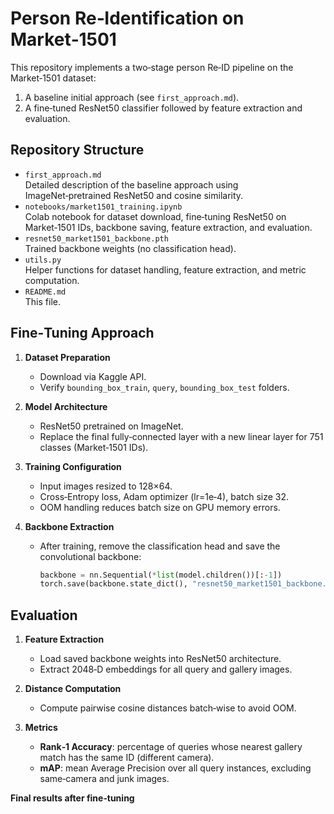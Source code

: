 # Person Re‑Identification on Market‑1501

This repository implements a two‑stage person Re‑ID pipeline on the Market‑1501 dataset:  
1. A baseline initial approach (see `first_approach.md`).  
2. A fine‑tuned ResNet50 classifier followed by feature extraction and evaluation.

## Repository Structure

- `first_approach.md`  
  Detailed description of the baseline approach using ImageNet‑pretrained ResNet50 and cosine similarity.
- `notebooks/market1501_training.ipynb`  
  Colab notebook for dataset download, fine‑tuning ResNet50 on Market‑1501 IDs, backbone saving, feature extraction, and evaluation.
- `resnet50_market1501_backbone.pth`  
  Trained backbone weights (no classification head).
- `utils.py`  
  Helper functions for dataset handling, feature extraction, and metric computation.
- `README.md`  
  This file.

## Fine‑Tuning Approach

1. **Dataset Preparation**  
   - Download via Kaggle API.  
   - Verify `bounding_box_train`, `query`, `bounding_box_test` folders.

2. **Model Architecture**  
   - ResNet50 pretrained on ImageNet.  
   - Replace the final fully‑connected layer with a new linear layer for 751 classes (Market‑1501 IDs).

3. **Training Configuration**  
   - Input images resized to 128×64.  
   - Cross‑Entropy loss, Adam optimizer (lr=1e‑4), batch size 32.  
   - OOM handling reduces batch size on GPU memory errors.

4. **Backbone Extraction**  
   - After training, remove the classification head and save the convolutional backbone:
     ```python
     backbone = nn.Sequential(*list(model.children())[:-1])
     torch.save(backbone.state_dict(), "resnet50_market1501_backbone.pth")
     ```

## Evaluation

1. **Feature Extraction**  
   - Load saved backbone weights into ResNet50 architecture.  
   - Extract 2048‑D embeddings for all query and gallery images.

2. **Distance Computation**  
   - Compute pairwise cosine distances batch‑wise to avoid OOM.

3. **Metrics**  
   - **Rank‑1 Accuracy**: percentage of queries whose nearest gallery match has the same ID (different camera).  
   - **mAP**: mean Average Precision over all query instances, excluding same‑camera and junk images.

**Final results after fine‑tuning**  
